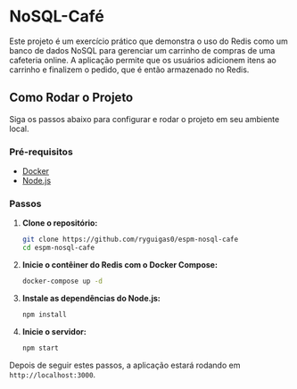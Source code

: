 # NoSQL-Café

Este projeto é um exercício prático que demonstra o uso do Redis como um banco
de dados NoSQL para gerenciar um carrinho de compras de uma cafeteria online. A
aplicação permite que os usuários adicionem itens ao carrinho e finalizem o
pedido, que é então armazenado no Redis.

## Como Rodar o Projeto

Siga os passos abaixo para configurar e rodar o projeto em seu ambiente local.

### Pré-requisitos

- [Docker](https://www.docker.com/get-started)
- [Node.js](https://nodejs.org/)

### Passos

1.  **Clone o repositório:**
    ```bash
    git clone https://github.com/ryguigas0/espm-nosql-cafe
    cd espm-nosql-cafe
    ```
2.  **Inicie o contêiner do Redis com o Docker Compose:**
    ```bash
    docker-compose up -d
    ```
3.  **Instale as dependências do Node.js:**
    ```bash
    npm install
    ```
4.  **Inicie o servidor:**
    ```bash
    npm start
    ```

Depois de seguir estes passos, a aplicação estará rodando em `http://localhost:3000`.
